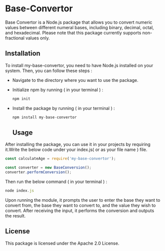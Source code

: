 # Base-Convertor
Base Convertor is a Node.js package that allows you to convert numeric values between different numeral bases, including binary, decimal, octal, and hexadecimal. Please note that this package currently supports non-fractional values only.

## Installation
To install my-base-convertor, you need to have Node.js installed on your system. Then, you can follow these steps : 

- Navigate to the directory where you want to use the package.
- Initialize npm by running ( in your terminal ) :
  ```javascript
  npm init
  ```
- Install the package by running ( in your terminal ) : 
  ```javascript
  npm install my-base-convertor
  ```

  ## Usage

After installing the package, you can use it in your projects by requiring it.Write the below code under your index.js( or as your file name ) file.

```javascript
const calculateAge = require('my-base-convertor');

const converter = new BaseConversion();
converter.performConversion();
```
Then run the below command ( in your terminal ) :
  ```javascript
  node index.js   
  ```
Upon running the module, it prompts the user to enter the base they want to convert from, the base they want to convert to, and the value they wish to convert. After receiving the input, it performs the conversion and outputs the result.

## License
This package is licensed under the Apache 2.0 License.
